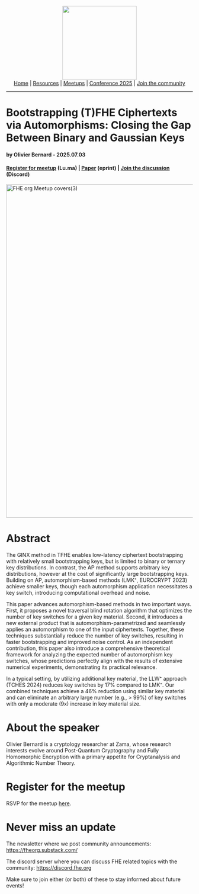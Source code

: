 <!-- Main header navigation -->
<p align="center">
  <img width="200" src="https://user-images.githubusercontent.com/5758427/180978488-db825482-5a58-4c7c-9589-c494a6f0be04.png"><br/>
  <a href="https://fhe-org.github.io">Home</a> | <a href="https://fhe-org.github.io/resources">Resources</a> | <a href="https://fhe-org.github.io/meetups/">Meetups</a> | <a href="https://fhe-org.github.io/conferences/conference-2025/">Conference 2025</a> | <a href="https://fhe-org.github.io/community">Join the community</a>
</p>
<hr/>
<!-- /Main header navigation -->

# Bootstrapping (T)FHE Ciphertexts via Automorphisms: Closing the Gap Between Binary and Gaussian Keys
#### by Olivier Bernard - 2025.07.03
#### <a href="https://lu.ma/5wo9zuow">Register for meetup</a> (Lu.ma) | <a href="https://eprint.iacr.org/2025/163">Paper</a> (eprint) | <a href="https://discord.fhe.org">Join the discussion</a> (Discord)

<a href="https://lu.ma/5wo9zuow"><img width="900" alt="FHE org Meetup covers(3)" src="https://github.com/user-attachments/assets/d3fbd62c-3326-4d97-afcc-42845c5c69bf" /></a>

# Abstract

The GINX method in TFHE enables low-latency ciphertext bootstrapping with relatively small bootstrapping keys, but is limited to binary or ternary key distributions. In contrast, the AP method supports arbitrary key distributions, however at the cost of significantly large bootstrapping keys. Building on AP, automorphism-based methods (LMK⁺, EUROCRYPT 2023) achieve smaller keys, though each automorphism application necessitates a key switch, introducing computational overhead and noise.

This paper advances automorphism-based methods in two important ways. First, it proposes a novel traversal blind rotation algorithm that optimizes the number of key switches for a given key material. Second, it introduces a new external product that is automorphism-parametrized and seamlessly applies an automorphism to one of the input ciphertexts. Together, these techniques substantially reduce the number of key switches, resulting in faster bootstrapping and improved noise control. As an independent contribution, this paper also introduce a comprehensive theoretical framework for analyzing the expected number of automorphism key switches, whose predictions perfectly align with the results of extensive numerical experiments, demonstrating its practical relevance.

In a typical setting, by utilizing additional key material, the LLW⁺ approach (TCHES 2024) reduces key switches by 17% compared to LMK⁺. Our combined techniques achieve a 46% reduction using similar key material and can eliminate an arbitrary large number (e.g., > 99%) of key switches with only a moderate (9x) increase in key material size.

# About the speaker

Olivier Bernard is a cryptology researcher at Zama, whose research interests evolve around Post-Quantum Cryptography and Fully Homomorphic Encryption with a primary appetite for Cryptanalysis and Algorithmic Number Theory.

# Register for the meetup

RSVP for the meetup [here](https://lu.ma/5wo9zuow).

# Never miss an update

The newsletter where we post community announcements: https://fheorg.substack.com/

The discord server where you can discuss FHE related topics with the community: https://discord.fhe.org

Make sure to join either (or both) of these to stay informed about future events!
